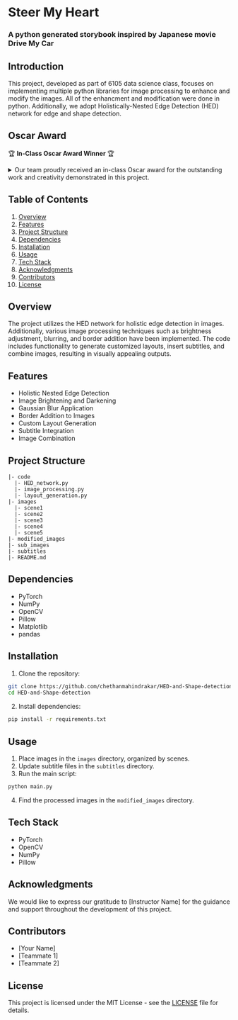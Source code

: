 # Steer My Heart
### A python generated storybook inspired by Japanese movie Drive My Car

## Introduction

This project, developed as part of 6105 data science class, focuses on implementing multiple python libraries for image processing to enhance and modify the images. 
All of the enhancment and modification were done in python. Additionally, we adopt Holistically-Nested Edge Detection (HED) network for edge and shape detection.

## Oscar Award

🏆 **In-Class Oscar Award Winner** 🏆

<details>
  <summary>Our team proudly received an in-class Oscar award for the outstanding work and creativity demonstrated in this project.</summary>
</details>


## Table of Contents

1. [Overview](#overview)
2. [Features](#features)
3. [Project Structure](#project-structure)
4. [Dependencies](#dependencies)
5. [Installation](#installation)
6. [Usage](#usage)
7. [Tech Stack](#tech-stack)
8. [Acknowledgments](#acknowledgments)
9. [Contributors](#contributors)
10. [License](#license)

## Overview

The project utilizes the HED network for holistic edge detection in images. Additionally, various image processing techniques such as brightness adjustment, blurring, and border addition have been implemented. The code includes functionality to generate customized layouts, insert subtitles, and combine images, resulting in visually appealing outputs.

## Features

- Holistic Nested Edge Detection
- Image Brightening and Darkening
- Gaussian Blur Application
- Border Addition to Images
- Custom Layout Generation
- Subtitle Integration
- Image Combination

## Project Structure

```
|- code
  |- HED_network.py
  |- image_processing.py
  |- layout_generation.py
|- images
  |- scene1
  |- scene2
  |- scene3
  |- scene4
  |- scene5
|- modified_images
|- sub_images
|- subtitles
|- README.md
```

## Dependencies

- PyTorch
- NumPy
- OpenCV
- Pillow
- Matplotlib
- pandas

## Installation

1. Clone the repository:

```bash
git clone https://github.com/chethanmahindrakar/HED-and-Shape-detection.git
cd HED-and-Shape-detection
```

2. Install dependencies:

```bash
pip install -r requirements.txt
```

## Usage

1. Place images in the `images` directory, organized by scenes.
2. Update subtitle files in the `subtitles` directory.
3. Run the main script:

```bash
python main.py
```

4. Find the processed images in the `modified_images` directory.

## Tech Stack

- PyTorch
- OpenCV
- NumPy
- Pillow

## Acknowledgments

We would like to express our gratitude to [Instructor Name] for the guidance and support throughout the development of this project.

## Contributors

- [Your Name]
- [Teammate 1]
- [Teammate 2]

## License

This project is licensed under the MIT License - see the [LICENSE](LICENSE) file for details.

